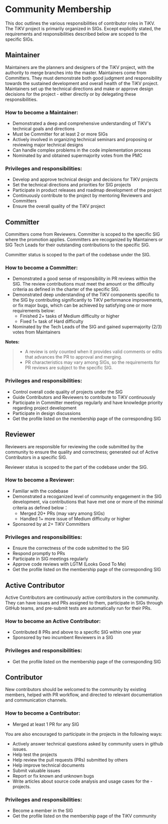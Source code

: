# Community Membership

This doc outlines the various responsibilities of contributor roles in TiKV. The TiKV project is primarily organized in SIGs. Except explicitly stated, the requirements and responsibilities described below are scoped to the specific SIGs.

## Maintainer

Maintainers are the planners and designers of the TiKV project, with the authority to merge branches into the master. Maintainers come from Committers. They must demonstrate both good judgment and responsibility towards the sustained development and overall health of the TiKV project. Maintainers set up the technical directions and make or approve design decisions for the project - either directly or by delegating these responsibilities.

### How to become a Maintainer:

- Demonstrated a deep and comprehensive understanding of TiKV's technical goals and directions
- Must be Committer for at least 2 or more SIGs
- Actively involved in organizing technical seminars and proposing or reviewing major technical designs
- Can handle complex problems in the code implementation process
- Nominated by and obtained supermajority votes from the PMC

### Privileges and responsibilities:

- Develop and approve technical design and decisions for TiKV projects
- Set the technical directions and priorities for SIG projects
- Participate in product releases and roadmap development of the project
- Continuously contribute to the project by mentoring Reviewers and Committers
- Ensure the overall quality of the TiKV project

## Committer

Committers come from Reviewers. Committer is scoped to the specific SIG where the promotion applies. Committers are recoganized by Maintainers or SIG Tech Leads for their outstanding contributions to the specific SIG.

Committer status is scoped to the part of the codebase under the SIG.

### How to become a Committer:

- Demonstrated a good sense of responsibility in PR reviews within the SIG. The review contributions must meet the amount or the difficulty criteria as defined in the charter of the specific SIG.
- Demonstrated deep understanding of the TiKV components specific to the SIG by contributing significantly to TiKV performance improvements, or fix major bugs, which can be achieved by satisfying one or more requirements below:
    - Finished 2+ tasks of Medium difficulty or higher
    - Fixed 1+ task of Hard difficulty
- Nominated by the Tech Leads of the SIG and gained supermajority (2/3) votes from Maintainers

**Notes:**
>
> - A review is only counted when it provides valid comments or edits that advances the PR to approval and merging.
> - PR characteristics may vary among SIGs, so the requirements for PR reviews are subject to the specific SIG.

### Privileges and responsibilities:

- Control overall code quality of projects under the SIG
- Guide Contributors and Reviewers to contribute to TiKV continuously
- Participate in Committer meetings regularly and have knowledge priority regarding project development
- Participate in design discussions
- Get the profile listed on the membership page of the corresponding SIG

## Reviewer

Reviewers are responsible for reviewing the code submitted by the community to ensure the quality and correctness; generated out of Active Contributors in a specific SIG.

Reviewer status is scoped to the part of the codebase under the SIG.

### How to become a Reviewer:

- Familiar with the codebase
- Demonstrated a recoganized level of community engagement in the SIG development, via contributions that have met one or more of the minimal criteria as defined below：
  - Merged 20+ PRs (may vary among SIGs)
  - Handled 1+ more issue of Medium difficulty or higher
- Sponsored by at 2+ TiKV Committers

### Privileges and responsibilities:

- Ensure the correctness of the code submitted to the SIG
- Respond promptly to PRs
- Participate in SIG meetings regularly
- Approve code reviews with LGTM (Looks Good To Me)
- Get the profile listed on the membership page of the corresponding SIG

## Active Contributor

Active Contributors are continuously active contributors in the community. They can have issues and PRs assigned to them, participate in SIGs through GitHub teams, and pre-submit tests are automatically run for their PRs.

### How to become an Active Contributor:

- Contributed 8 PRs and above to a specific SIG within one year
- Sponsored by two incumbent Reviewers in a SIG

### Privileges and responsibilities:

- Get the profile listed on the membership page of the corresponding SIG

## Contributor

New contributors should be welcomed to the community by existing members, helped with PR workflow, and directed to relevant documentation and communication channels.

### How to become a Contributor:

- Merged at least 1 PR for any SIG

You are also encouraged to participate in the projects in the following ways:

- Actively answer technical questions asked by community users in github issues.
- Help test the projects
- Help review the pull requests (PRs) submitted by others
- Help improve technical documents
- Submit valuable issues
- Report or fix known and unknown bugs
- Write articles about source code analysis and usage cases for the - projects.

### Privileges and responsibilities:

- Become a member in the SIG
- Get the profile listed on the membership page of the TiKV community
